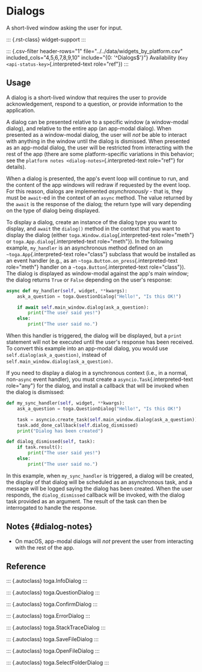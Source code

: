 # Dialogs

A short-lived window asking the user for input.

::: {.rst-class}
widget-support
:::

::: {.csv-filter header-rows="1" file="../../data/widgets_by_platform.csv" included_cols="4,5,6,7,8,9,10" include="{0: '^Dialogs$'}"}
Availability (`Key <api-status-key>`{.interpreted-text role="ref"})
:::

## Usage

A dialog is a short-lived window that requires the user to provide
acknowledgement, respond to a question, or provide information to the
application.

A dialog can be presented relative to a specific window (a window-modal
dialog), and relative to the entire app (an app-modal dialog). When
presented as a window-modal dialog, the user will *not* be able to
interact with anything in the window until the dialog is dismissed. When
presented as an app-modal dialog, the user will be restricted from
interacting with the rest of the app (there are some platform-specific
variations in this behavior; see the
`platform notes <dialog-notes>`{.interpreted-text role="ref"} for
details).

When a dialog is presented, the app's event loop will continue to run,
and the content of the app windows will redraw if requested by the event
loop. For this reason, dialogs are implemented *asynchronously* - that
is, they must be `await`-ed in the context of an `async` method. The
value returned by the `await` is the response of the dialog; the return
type will vary depending on the type of dialog being displayed.

To display a dialog, create an instance of the dialog type you want to
display, and `await` the `dialog()` method in the context that you want
to display the dialog (either `toga.Window.dialog`{.interpreted-text
role="meth"} or `toga.App.dialog`{.interpreted-text role="meth"}). In
the following example, `my_handler` is an asynchronous method defined on
an `~toga.App`{.interpreted-text role="class"} subclass that would be
installed as an event handler (e.g., as an
`~toga.Button.on_press`{.interpreted-text role="meth"} handler on a
`~toga.Button`{.interpreted-text role="class"}). The dialog is displayed
as window-modal against the app's main window; the dialog returns `True`
or `False` depending on the user's response:

``` python
async def my_handler(self, widget, **kwargs):
    ask_a_question = toga.QuestionDialog("Hello!", "Is this OK!")

    if await self.main_window.dialog(ask_a_question):
        print("The user said yes!")
    else:
        print("The user said no.")
```

When this handler is triggered, the dialog will be displayed, but a
`print` statement will not be executed until the user's response has
been received. To convert this example into an app-modal dialog, you
would use `self.dialog(ask_a_question)`, instead of
`self.main_window.dialog(ask_a_question)`.

If you need to display a dialog in a synchronous context (i.e., in a
normal, non-`async` event handler), you must create a
`asyncio.Task`{.interpreted-text role="any"} for the dialog, and install
a callback that will be invoked when the dialog is dismissed:

``` python
def my_sync_handler(self, widget, **kwargs):
    ask_a_question = toga.QuestionDialog("Hello!", "Is this OK!")

    task = asyncio.create_task(self.main_window.dialog(ask_a_question))
    task.add_done_callback(self.dialog_dismissed)
    print("Dialog has been created")

def dialog_dismissed(self, task):
    if task.result():
        print("The user said yes!")
    else:
        print("The user said no.")
```

In this example, when `my_sync_handler` is triggered, a dialog will be
created, the display of that dialog will be scheduled as an asynchronous
task, and a message will be logged saying the dialog has been created.
When the user responds, the `dialog_dismissed` callback will be invoked,
with the dialog task provided as an argument. The result of the task can
then be interrogated to handle the response.

## Notes {#dialog-notes}

- On macOS, app-modal dialogs will *not* prevent the user from
  interacting with the rest of the app.

## Reference

::: {.autoclass}
toga.InfoDialog
:::

::: {.autoclass}
toga.QuestionDialog
:::

::: {.autoclass}
toga.ConfirmDialog
:::

::: {.autoclass}
toga.ErrorDialog
:::

::: {.autoclass}
toga.StackTraceDialog
:::

::: {.autoclass}
toga.SaveFileDialog
:::

::: {.autoclass}
toga.OpenFileDialog
:::

::: {.autoclass}
toga.SelectFolderDialog
:::
